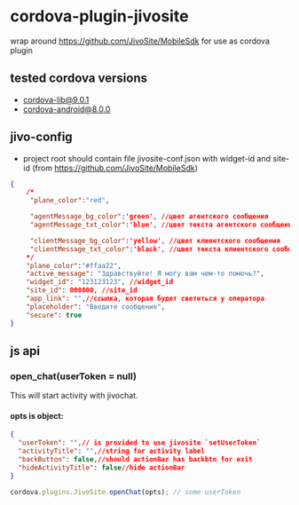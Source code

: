 # cordova-plugin-jivosite

wrap around https://github.com/JivoSite/MobileSdk for use as cordova plugin

## tested cordova versions
- cordova-lib@9.0.1
- cordova-android@8.0.0


## jivo-config
- project root should contain file jivosite-conf.json with widget-id and site-id (from https://github.com/JivoSite/MobileSdk)
```json
{
	/*
	 "plane_color":"red",

	 "agentMessage_bg_color":'green', //цвет агентского сообщения
	 "agentMessage_txt_color":'blue', //цвет текста агентского сообщения

	 "clientMessage_bg_color":'yellow', //цвет клиентского сообщения
	 "clientMessage_txt_color":'black', //цвет текста клиентского сообщения
	*/
	"plane_color":"#ffaa22",
	"active_message": "Здравствуйте! Я могу вам чем-то помочь?",
	"widget_id": "123123123", //widget_id
	"site_id": 000000, //site_id
	"app_link": "",//ссылка, которая будет светиться у оператора
	"placeholder": "Введите сообщение",
	"secure": true
}

```


## js api

### open_chat(userToken = null)
This will start activity with jivochat.


#### opts is object:
```json
{
  "userToken": "",// is provided to use jivosite `setUserToken`
  "activityTitle": "",//string for activity label
  "backButton": false,//should actionBar has backbtn for exit
  "hideActivityTitle": false//hide actionBar
}
```

```js
cordova.plugins.JivoSite.openChat(opts); // some userToken
```



